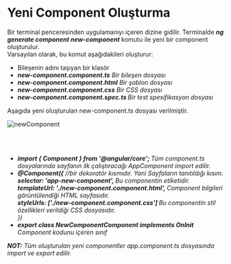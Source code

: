 <h1>Yeni Component Oluşturma</h1>
Bir terminal penceresinden uygulamanıyı içeren dizine gidilir. Terminalde <b><i>ng generate component new-component</i></b> komutu ile yeni bir component oluşturulur.<br>
Varsayılan olarak, bu komut aşağıdakileri oluşturur:<br>
<ul><li>Bileşenin adını taşıyan bir klasör</li>
<li><b><i>new-component.component.ts</b> Bir bileşen dosyası</li>
<li><b>new-component.component.html</b> Bir şablon dosyası</li>
<li><b>new-component.component.css</b> Bir CSS dosyası</li>
<li><b>new-component.component.spec.ts </b>Bir test spesifikasyon dosyası</i></li></ul>Aşagıda yeni oluşturulan new-component.ts dosyası verilmiştir.

![newComponent](https://user-images.githubusercontent.com/48285856/152842889-41d43481-36b7-434b-9369-44115b4fe066.png)

<br><br>
<ul>
  <li><b><i>import { Component } from '@angular/core'; </b> Tüm component.ts dosyalarında sayfanın ilk çalıştıracağı AppComponent import edilir.</li>
  <li><b><i> @Component({</b> //bir dekoratör kısmıdır. Yani Sayfaların tanıtıldığı kısım.<br>
    <b><i>selector: 'app-new-component', </b> Bu componentin etiketidir. <br>  
    <b><i>templateUrl: './new-component.component.html', </b> Component bilgileri görüntülendiği HTML sayfasıdır. <br>
    <b><i>styleUrls: ['./new-component.component.css'] </b> Bu componentin stil özellikleri verildiği CSS dosyasıdır.<br>
    })</li>
  <li><b><i>export class NewComponentComponent implements OnInit  </b> Component kodunu içeren sınıf </i></li>
</ul>
<b><i>NOT:</b> Tüm oluşturulan yeni componentler app.component.ts dosyasında import ve export edilir. </i>
